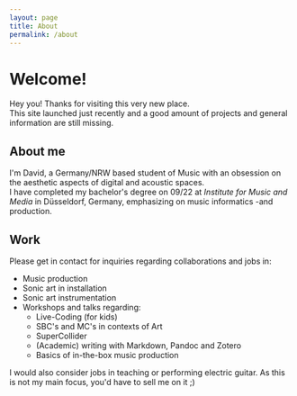 ```yaml
---
layout: page
title: About
permalink: /about
---
```


# Welcome! 

Hey you! Thanks for visiting this very new place.  
This site launched just recently and a good amount of projects and general information are still missing. 

## About me

I'm David, a Germany/NRW based student of Music with an obsession on the aesthetic aspects of digital and acoustic spaces.  
I have completed my bachelor's degree on 09/22 at *Institute for Music and Media* in Düsseldorf, Germany, 
emphasizing on music informatics -and production.

## Work

Please get in contact for inquiries regarding collaborations and jobs in:
- Music production 
- Sonic art in installation 
- Sonic art instrumentation
- Workshops and talks regarding:
	- Live-Coding (for kids)
	- SBC's and MC's in contexts of Art
	- SuperCollider 
	- (Academic) writing with Markdown, Pandoc and Zotero
	- Basics of in-the-box music production

I would also consider jobs in teaching or performing electric guitar. 
As this is not my main focus, you'd have to sell me on it ;) 


